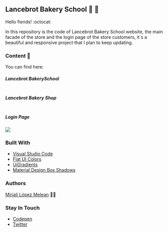 ## Lancebrot Bakery School :baguette_bread: :open_file_folder:
Hello fiends! :octocat:

In this repository is the code of Lancebrot Bakery School website, the main facade of the store and the login page of the store customers, it´s a beautiful and responsive project that I plan to keep updating.

### Content :open_book:

You can find here:
##### *Lancebrot BakerySchool*

![]()

##### *Lancebrot Bakery Shop*

![]()

##### *Login Page*
![](https://scontent.cdninstagram.com/v/t51.2885-15/fr/e15/s1080x1080/127130826_434479107566762_7184390218229676181_n.jpg?_nc_ht=scontent.cdninstagram.com&_nc_cat=102&_nc_ohc=gT8oUttd8FwAX932V9P&tp=1&oh=e5c0e4db0d0b7b745c443662e309f9e9&oe=5FE79719&ig_cache_key=MjQ0OTQ5MjQ4MzkzNjM5MTM2OA%3D%3D.2)

### Built With
- [Visual Studio Code](https://www.sublimetext.com/)
- [Flat UI Colors](https://flatuicolors.com/)
- [UiGradients](https://uigradients.com/)
- [Material Design Box Shadows](https://codepen.io/sdthornton/pen/wBZdXq)

### Authors 
[Miriali López Melean](https://github.com/Miriali) :woman_technologist:

### Stay In Touch
- [Codepen](https://codepen.io/your-work/) 
- [Twitter](https://twitter.com/miricailopez)